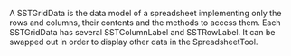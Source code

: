 A SSTGridData is the data model of a spreadsheet implementing only the rows and columns, their contents and the methods to access them.
Each SSTGridData has several SSTColumnLabel and SSTRowLabel.
It can be swapped out in order to display other data in the SpreadsheetTool.
